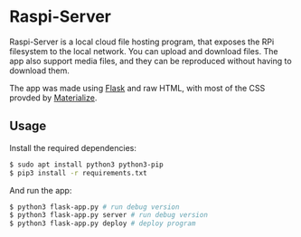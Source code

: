 # Raspi-Server
Raspi-Server is a local cloud file hosting program, that exposes the RPi filesystem to the local network. You can upload and download files. The app also support media files, and they can be reproduced without having to download them.

The app was made using [Flask](https://flask.palletsprojects.com/en/1.1.x/) and raw HTML, with most of the CSS provded by [Materialize](https://materializecss.com/).

## Usage
Install the required dependencies:
~~~bash
$ sudo apt install python3 python3-pip
$ pip3 install -r requirements.txt
~~~
And run the app:
~~~bash
$ python3 flask-app.py # run debug version
$ python3 flask-app.py server # run debug version
$ python3 flask-app.py deploy # deploy program
~~~